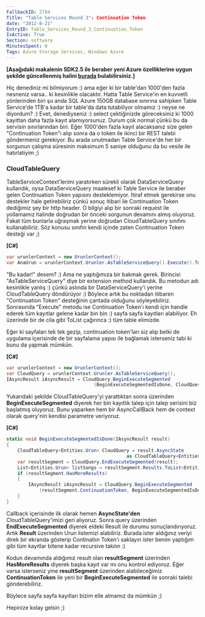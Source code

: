 ```yaml
---
FallbackID: 2784
Title: "Table Services Round 3": Continuation Token
date: "2012-8-21"
EntryID: Table_Services_Round_3_Continuation_Token
IsActive: True
Section: software
MinutesSpent: 0
Tags: Azure Storage Services, Windows Azure
---
```

**[Aşağıdaki makalenin SDK2.5 ile beraber yeni Azure özelliklerine uygun
şekilde güncellenmiş halini
[burada](http://daron.yondem.com/software/post/Table_Services_SDK_25_Continuation_Token)
bulabilirsiniz.]**

Hiç denediniz mi bilmiyorum :) ama eğer ki bir table'dan 1000'den fazla
nesneniz varsa.. ki kesinlikle olacaktır. Hatta Table Service'in en
kuvvetli yönlerinden biri şu anda SQL Azure 150GB database sınırına
sahipken Table Service'de 1TB'a kadar bir table'da data tutabiliyor
olmamız :) neyse ne diyordum? :) Evet, denediyseniz :) select
çektiğinizde göreceksiniz ki 1000 kayıttan daha fazla kayıt
alamıyorsunuz. Durum çok normal çünkü bu da servisin sınırlarından biri.
Eğer 1000'den fazla kayıt alacaksanız size gelen "Continuation Token"ı
alıp sonra da o token ile ikinci bir REST talebi göndermeniz gerekiyor.
Bu arada unutmadan Table Service'de her bir sorgunun çalışma süresinin
maksimum 5 saniye olduğunu da bu vesile ile hatırlatiyim ;)

### CloudTableQuery

TableServiceContext'lerimi yaratırken sürekli olarak DataServiceQuery
kullandık, oysa DataServiceQuery maalesef ki Table Service ile beraber
gelen Continuation Token yapısını desteklemiyor. İtiraf etmek gerekirse
onu destekler hale getirebiliriz çünkü sonuç itibari ile Continuation
Token dediğimiz şey bir http header. O bilgiyi alıp bir sonraki request
ile yollamamız halinde doğrudan bir önceki sorgunun devamını almış
oluyoruz. Fakat tüm bunlarla uğraşmak yerine doğrudan CloudTableQuery
sınıfını kullanabiliriz. Söz konusu sınıfın kendi içinde zaten
Continuation Token desteği var ;)

**[C\#]**
```cs
var urunlerContext = new UrunlerContext();
var AnaUrun = urunlerContext.Urunler.AsTableServiceQuery().Execute().ToList();
```

"Bu kadar!" desem? :) Ama ne yaptığımıza bir bakmak gerek. Birincisi
"AsTableServiceQuery" diye bir extension method kullandık. Bu metodun
adı kesinlikle yanlış :) çünkü aslında bir DataServiceQuery'i yerine
CloudTableQuery döndürüyor :) Böylece artık bu noktadan itibaren
"Continuation Token" desteğinin çantada olduğunu söyleyebiliriz.
Sonrasında "Execute" metodu ise Continuation Token'ı kendi için handle
ederek tüm kayıtlar gelene kadar bin bin :) sayfa sayfa kayıtları
alabiliyor. Eh üzerinde bir de cila gibi ToList çağırınca :) tüm table
elimizde.

Eğer ki sayfaları tek tek gezip, continuation token'ları siz alıp belki
de uygulama içerisinde de bir sayfalama yapısı ile bağlamak isterseniz
tabi ki bunu da yapmak mümkün.

**[C\#]**
```cs
var urunlerContext = new UrunlerContext();
var CloudQuery = urunlerContext.Urunler.AsTableServiceQuery();
IAsyncResult iAsyncResult = CloudQuery.BeginExecuteSegmented
                                (BeginExecuteSegmentedIsDone, CloudQuery); 
```

Yukarıdaki şekilde CloudTableQuery'yi yarattıktan sonra üzerinden
**BeginExecuteSegmented** diyerek her bin kayıtlık talep için talep
serisini biz başlatmış oluyoruz. Bunu yaparken hem bir AsyncCallBack hem
de context olarak query'nin kendisi parametre veriyoruz.

**[C\#]**
```cs
static void BeginExecuteSegmentedIsDone(IAsyncResult result)
{
    CloudTableQuery<Entities.Urun> CloudQuery = result.AsyncState 
                                            as CloudTableQuery<Entities.Urun>;
    var resultSegment = CloudQuery.EndExecuteSegmented(result);
    List<Entities.Urun> listSongs = resultSegment.Results.ToList<Entities.Urun>();
    if (resultSegment.HasMoreResults)
    {
        IAsyncResult iAsyncResult = CloudQuery.BeginExecuteSegmented
            (resultSegment.ContinuationToken, BeginExecuteSegmentedIsDone, CloudQuery); 
    }
} 
```

Callback içerisinde ilk olarak hemen **AsyncState'den**
CloudTableQuery'imizi geri alıyoruz. Sonra query üzerinden
**EndExecuteSegmented** diyerek eldeki Result ile durumu
sonuçlandırıyoruz. Artık **Result** üzerinden Urun listemizi alabiliriz.
Burada ister aldığınız veriyi direk bir ekranda gösterip Continatiın
Token'ı saklayın ister benim yaptığım gibi tüm kayıtlar bitene kadar
recursive takılın :)

Kodun devamında aldığımız result olan **resultSegment** üzerinden
**HasMoreResults** diyerek başka kayıt var mı onu kontrol ediyoruz. Eğer
varsa isterseniz yine **resultSegment** üzerinden alabileceğimiz
**ContinuationToken** ile yeni bir **BeginExecuteSegmented** ile sonraki
talebi gönderebiliriz.

Böylece sayfa sayfa kayıtları bizim elle almamız da mümkün ;)

Hepinize kolay gelsin ;)



